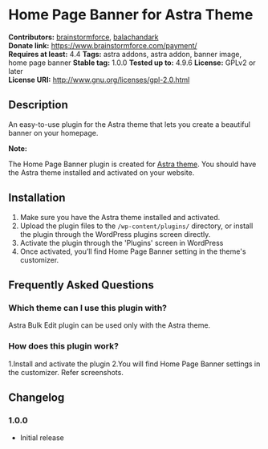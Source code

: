 # Home Page Banner for Astra Theme #
**Contributors:** [brainstormforce](https://profiles.wordpress.org/brainstormforce), [balachandark](https://profiles.wordpress.org/balachandark)  
**Donate link:** https://www.brainstormforce.com/payment/  
**Requires at least:** 4.4
**Tags:**  astra addons, astra addon, banner image, home page banner
**Stable tag:** 1.0.0
**Tested up to:** 4.9.6
**License:** GPLv2 or later  
**License URI:** http://www.gnu.org/licenses/gpl-2.0.html  

## Description ##

An easy-to-use plugin for the Astra theme that lets you create a beautiful banner on your homepage.

<strong>Note:</strong>

The Home Page Banner plugin is created for <a href="https://wpastra.com/?utm_source=wp-repo&utm_campaign=home-page-banner-for-astra-theme&utm_medium=description">Astra theme</a>. You should have the Astra theme installed and activated on your website.

## Installation ##

1. Make sure you have the Astra theme installed and activated.
2. Upload the plugin files to the `/wp-content/plugins/` directory, or install the plugin through the WordPress plugins screen directly.
3. Activate the plugin through the 'Plugins' screen in WordPress
4. Once activated, you’ll find Home Page Banner setting in the theme's customizer.

## Frequently Asked Questions ##

### Which theme can I use this plugin with? ###

Astra Bulk Edit plugin can be used only with the Astra theme.

### How does this plugin work? ###

1.Install and activate the plugin
2.You will find Home Page Banner settings in the customizer. Refer screenshots.

## Changelog ##

### 1.0.0 ###
- Initial release

